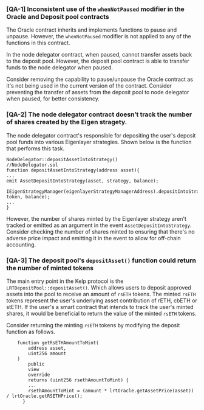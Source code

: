 ### [QA-1] Inconsistent use of the `whenNotPaused` modifier in the Oracle and Deposit pool contracts

The Oracle contract inherits and implements functions to pause and unpause. However, the `whenNotPaused` modifier is not applied to any of the functions in this contract. 

In the node delegator contract, when paused, cannot transfer assets back to the deposit pool. 
However, the deposit pool contract is able to transfer funds to the node delegator when paused.  


Consider removing the capability to pause/unpause the Oracle contract as it's not being used in the current version of the contract. 
Consider preventing the transfer of assets from the deposit pool to node delegator when paused, for better consistency. 

### [QA-2] The node delegator contract doesn’t track the number of shares created by the Eigen stragety.

The node delegator contract's responsible for depositing the user's deposit pool funds into various
Eigenlayer strategies. 
Shown below is the function that performs this task.
 
```
NodeDelegator::depositAssetIntoStrategy()
//NodeDelegator.sol
function depositAssetIntoStrategy(address asset){ 
...
emit AssetDepositIntoStrategy(asset, strategy, balance);

IEigenStrategyManager(eigenlayerStrategyManagerAddress).depositIntoStrategy(IStrategy(strategy), token, balance);
...    
}
```
However, the number of shares minted by the Eigenlayer strategy aren't tracked or emitted as an argument in the event `AssetDepositIntoStrategy`. 
Consider checking the number of shares minted to ensuring that there's no adverse price impact and emitting it in the event to allow for off-chain accounting.




### [QA-3] The deposit pool's `depositAsset()` function could return the number of minted tokens

The main entry point in the Kelp protocol is the `LRTDepositPool::depositAsset()`. Which allows users to deposit approved assets into the pool to receive an amount of `rsETH` tokens. 
The minted `rsETH` tokens represent the user's underlying asset contribution of rETH, cbETH or stETH. 
If the user's a smart contract that intends to track the user's minted shares, it would be beneficial to return the value of the minted `rsETH` tokens. 

Consider returning the minting `rsETH` tokens by modifying the deposit function as follows.

```
    function getRsETHAmountToMint(
        address asset,
        uint256 amount
    )
        public
        view
        override
        returns (uint256 rsethAmountToMint) {
        ...
        rsethAmountToMint = (amount * lrtOracle.getAssetPrice(asset)) / lrtOracle.getRSETHPrice();
      }
```
